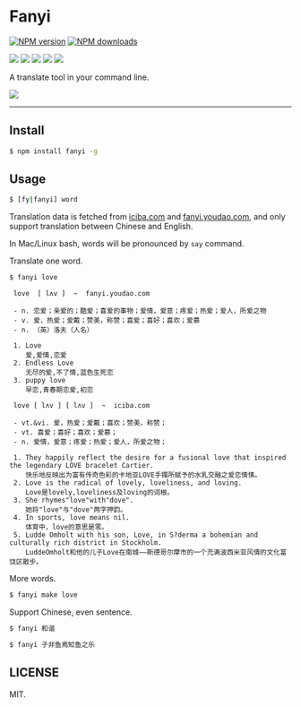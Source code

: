 # Fanyi

[![NPM version](https://img.shields.io/npm/v/fanyi.svg?style=flat)](https://npmjs.org/package/fanyi)
[![NPM downloads](http://img.shields.io/npm/dm/fanyi.svg?style=flat)](https://npmjs.org/package/fanyi)


[![](https://img.shields.io/badge/language-JavaScript-blue.svg?style=flat-square)](https://github.com/ihoey)
[![](https://img.shields.io/badge/license-MIT-green.svg?style=flat-square)](https://github.com/ihoey)
[![](https://img.shields.io/badge/github-ihoey-orange.svg?style=flat-square)](https://github.com/ihoey)
[![](https://img.shields.io/badge/QQ-✘д✘ヽゝだよ-red.svg?style=flat-square)](http://wpa.qq.com/msgrd?v=3&uin=1058221214&site=qq&menu=yes)
[![](https://img.shields.io/badge/blog-ihoey-ff69b4.svg?style=flat-square)](https://blog.ihoey.com)


A translate tool in your command line.

![](https://t.alipayobjects.com/images/T1h_JfXkXhXXXXXXXX.png)

---

## Install

```bash
$ npm install fanyi -g
```

## Usage

```bash
$ [fy|fanyi] word
```

Translation data is fetched from [iciba.com](http://iciba.com) and [fanyi.youdao.com](http://fanyi.youdao.com),
and only support translation between Chinese and English.

In Mac/Linux bash, words will be pronounced  by `say` command.

Translate one word.

```bash
$ fanyi love
```

```
 love  [ lʌv ]  ~  fanyi.youdao.com

 - n. 恋爱；亲爱的；酷爱；喜爱的事物；爱情，爱意；疼爱；热爱；爱人，所爱之物
 - v. 爱，热爱；爱戴；赞美，称赞；喜爱；喜好；喜欢；爱慕
 - n. （英）洛夫（人名）

 1. Love
    爱,爱情,恋爱
 2. Endless Love
    无尽的爱,不了情,蓝色生死恋
 3. puppy love
    早恋,青春期恋爱,初恋

 love [ lʌv ] [ lʌv ]  ~  iciba.com

 - vt.&vi. 爱，热爱；爱戴；喜欢；赞美，称赞；
 - vt. 喜爱；喜好；喜欢；爱慕；
 - n. 爱情，爱意；疼爱；热爱；爱人，所爱之物；

 1. They happily reflect the desire for a fusional love that inspired the legendary LOVE bracelet Cartier.
    快乐地反映出为富有传奇色彩的卡地亚LOVE手镯所赋予的水乳交融之爱恋情愫。
 2. Love is the radical of lovely, loveliness, and loving.
    Love是lovely,loveliness及loving的词根。
 3. She rhymes"love"with"dove".
    她将"love"与"dove"两字押韵。
 4. In sports, love means nil.
    体育中，love的意思是零。
 5. Ludde Omholt with his son, Love, in S?derma a bohemian and culturally rich district in Stockholm.
    LuddeOmholt和他的儿子Love在南城——斯德哥尔摩市的一个充满波西米亚风情的文化富饶区散步。
```

More words.

```bash
$ fanyi make love
```

Support Chinese, even sentence.

```bash
$ fanyi 和谐
```

```bash
$ fanyi 子非鱼焉知鱼之乐
```

## LICENSE

MIT.
